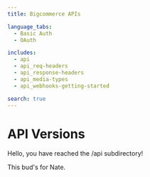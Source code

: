 ```yaml
---
title: Bigcommerce APIs

language_tabs:
  - Basic Auth
  - OAuth

includes:
  - api
  - api_req-headers
  - api_response-headers
  - api_media-types
  - api_webhooks-getting-started

search: true
---
```


# API Versions

Hello, you have reached the /api subdirectory! 

This bud's for Nate.

